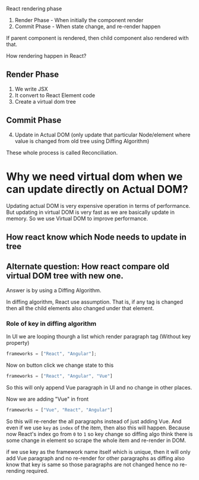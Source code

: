 React rendering phase
1. Render Phase - When initially the component render
2. Commit Phase - When state change, and re-render happen


If parent component is rendered, then child component also rendered with that.


How rendering happen in React?

## Render Phase
1. We write JSX
2. It convert to React Element code
3. Create a virtual dom tree

## Commit Phase
4. Update in Actual DOM (only update that particular Node/element where value is changed from old tree using Diffing Algorithm)


These whole process is called Reconciliation. 

# Why we need virtual dom when we can update directly on Actual DOM?
Updating actual DOM is very expensive operation in terms of performance. But
updating in virtual DOM is very fast as we are basically update in memory.
So we use Virtual DOM to improve performance.


## How react know which Node needs to update in tree
## Alternate question: How react compare old virtual DOM tree with new one.
Answer is by using a Diffing Algorithm. 

In diffing algorithm, React use assumption. That is, if any tag is changed then
all the child elements also changed under that element.

### Role of key in diffing algorithm
In UI we are looping thourgh a list which render paragraph tag (Without key property)
```js
frameworks = ["React", "Angular"];
```
Now on button click we change state to this
```js
frameworks = ["React", "Angular", "Vue"]
```

So this will only append Vue paragraph in UI and no change in other places.


Now we are adding "Vue" in front
```js
frameworks = ["Vue", "React", "Angular"]
```

So this will re-render the all paragraphs instead of just adding Vue.
And even if we use `key` as `index` of the item, then also this will happen.
Because now React's index go from `0` to `1` so key change so diffing algo think
there is some change in element so scrape the whole item and re-render in DOM.

if we use key as the framework name itself which is unique, then it will
only add Vue paragraph and no re-render for other paragraphs as diffing also
know that key is same so those paragraphs are not changed hence no re-rending
required.